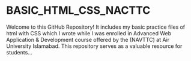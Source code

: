 # BASIC_HTML_CSS_NACTTC
Welcome to this GitHub Repository! It includes my basic practice files of html with CSS which I wrote while I was enrolled in Advanced Web Application &amp; Development course offered by the (NAVTTC) at Air University Islamabad. This repository serves as a valuable resource for students…

